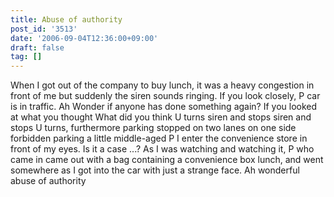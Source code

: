 ```yaml
---
title: Abuse of authority
post_id: '3513'
date: '2006-09-04T12:36:00+09:00'
draft: false
tag: []
---
```


When I got out of the company to buy lunch, it was a heavy congestion in front of me but suddenly the siren sounds ringing. If you look closely, P car is in traffic. Ah Wonder if anyone has done something again? If you looked at what you thought What did you think U turns siren and stops siren and stops U turns, furthermore parking stopped on two lanes on one side forbidden parking a little middle-aged P I enter the convenience store in front of my eyes. Is it a case ...? As I was watching and watching it, P who came in came out with a bag containing a convenience box lunch, and went somewhere as I got into the car with just a strange face. Ah wonderful abuse of authority